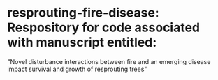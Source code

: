 # resprouting-fire-disease: Respository for code associated with manuscript entitled:
"Novel disturbance interactions between fire and an emerging disease impact survival and growth of resprouting trees"
